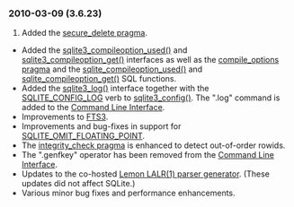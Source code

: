 ### 2010\-03\-09 (3\.6\.23\)

1. Added the [secure\_delete pragma](pragma.html#pragma_secure_delete).
- Added the [sqlite3\_compileoption\_used()](c3ref/compileoption_get.html) and
 [sqlite3\_compileoption\_get()](c3ref/compileoption_get.html) interfaces as well as the
 [compile\_options pragma](pragma.html#pragma_compile_options) and the [sqlite\_compileoption\_used()](lang_corefunc.html#sqlite_compileoption_used) and
 [sqlite\_compileoption\_get()](lang_corefunc.html#sqlite_compileoption_get) SQL functions.
- Added the [sqlite3\_log()](c3ref/log.html) interface together with the
 [SQLITE\_CONFIG\_LOG](c3ref/c_config_covering_index_scan.html#sqliteconfiglog) verb to [sqlite3\_config()](c3ref/config.html). The ".log" command
 is added to the [Command Line Interface](cli.html).
- Improvements to [FTS3](fts3.html).
- Improvements and bug\-fixes in support for [SQLITE\_OMIT\_FLOATING\_POINT](compile.html#omit_floating_point).
- The [integrity\_check pragma](pragma.html#pragma_integrity_check) is enhanced to detect out\-of\-order rowids.
- The ".genfkey" operator has been removed from the
 [Command Line Interface](cli.html).
- Updates to the co\-hosted [Lemon LALR(1\) parser generator](lemon.html). (These
 updates did not affect SQLite.)
- Various minor bug fixes and performance enhancements.




